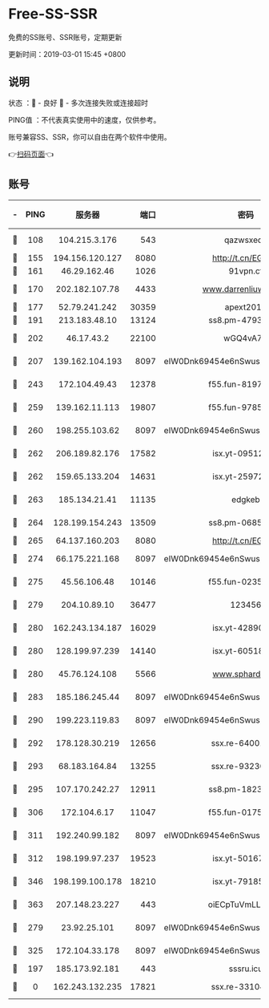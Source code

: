 # Free-SS-SSR

免费的SS账号、SSR账号，定期更新

更新时间：2019-03-01 15:45 +0800

## 说明

状态     ：🙂 - 良好 🙁 - 多次连接失败或连接超时

PING值   ：不代表真实使用中的速度，仅供参考。

账号兼容SS、SSR，你可以自由在两个软件中使用。

👉[扫码页面](https://liesauer.github.io/free-ss-ssr.github.io/)👈

## 账号

|-|PING|服务器|端口|密码|加密方式|区域|
|:----:|:----:|:-----:|-----:|:----:|:----:|:----:|
|🙂|108|104.215.3.176|543|qazwsxedc|aes-256-gcm|JP|
|🙂|155|194.156.120.127|8080|http://t.cn/EGJIyrl|rc4-md5|RU|
|🙂|161|46.29.162.46|1026|91vpn.cf|rc4-md5|RU|
|🙂|170|202.182.107.78|4433|www.darrenliuwei.com|aes-256-cfb|JP|
|🙂|177|52.79.241.242|30359|apext2019|chacha20|KR|
|🙂|191|213.183.48.10|13124|ss8.pm-47930159|rc4-md5|RU|
|🙂|202|46.17.43.2|22100|wGQ4vA7D|aes-256-gcm|RU|
|🙂|207|139.162.104.193|8097|eIW0Dnk69454e6nSwuspv9DmS201tQ0D|aes-256-cfb|JP|
|🙂|243|172.104.49.43|12378|f55.fun-81974133|aes-256-cfb|SG|
|🙂|259|139.162.11.113|19807|f55.fun-97859727|aes-256-cfb|SG|
|🙂|260|198.255.103.62|8097|eIW0Dnk69454e6nSwuspv9DmS201tQ0D|aes-256-cfb|US|
|🙂|262|206.189.82.176|17582|isx.yt-09512157|aes-256-cfb|SG|
|🙂|262|159.65.133.204|14631|isx.yt-25972344|aes-256-cfb|SG|
|🙂|263|185.134.21.41|11135|edgkeb|aes-256-cfb|GB|
|🙂|264|128.199.154.243|13509|ss8.pm-06850813|aes-256-cfb|SG|
|🙂|265|64.137.160.203|8080|http://t.cn/EGJIyrl|rc4-md5|CA|
|🙂|274|66.175.221.168|8097|eIW0Dnk69454e6nSwuspv9DmS201tQ0D|aes-256-cfb|US|
|🙂|275|45.56.106.48|10146|f55.fun-02359224|aes-256-cfb|US|
|🙂|279|204.10.89.10|36477|123456|aes-256-cfb|US|
|🙂|280|162.243.134.187|16029|isx.yt-42890959|aes-256-cfb|US|
|🙂|280|128.199.97.239|14140|isx.yt-60518529|aes-256-cfb|SG|
|🙂|280|45.76.124.108|5566|www.sphard.com|aes-256-cfb|AU|
|🙂|283|185.186.245.44|8097|eIW0Dnk69454e6nSwuspv9DmS201tQ0D|aes-256-cfb|NL|
|🙂|290|199.223.119.83|8097|eIW0Dnk69454e6nSwuspv9DmS201tQ0D|aes-256-cfb|US|
|🙂|292|178.128.30.219|12656|ssx.re-64001982|aes-256-cfb|SG|
|🙂|293|68.183.164.84|13255|ssx.re-93230517|aes-256-cfb|US|
|🙂|295|107.170.242.27|12911|ss8.pm-18239043|aes-256-cfb|US|
|🙂|306|172.104.6.17|11047|f55.fun-01756679|aes-256-cfb|US|
|🙂|311|192.240.99.182|8097|eIW0Dnk69454e6nSwuspv9DmS201tQ0D|aes-256-cfb|US|
|🙂|312|198.199.97.237|19523|isx.yt-50167481|aes-256-cfb|US|
|🙂|346|198.199.100.178|18210|isx.yt-79185401|aes-256-cfb|US|
|🙂|363|207.148.23.227|443|oiECpTuVmLLxk4Ts|aes-256-cfb|US|
|🙂|279|23.92.25.101|8097|eIW0Dnk69454e6nSwuspv9DmS201tQ0D|aes-256-cfb|US|
|🙂|325|172.104.33.178|8097|eIW0Dnk69454e6nSwuspv9DmS201tQ0D|aes-256-cfb|SG|
|🙁|197|185.173.92.181|443|sssru.icu|rc4-md5|RU|
|🙁|0|162.243.132.235|17821|ssx.re-33104069|aes-256-cfb|US|
